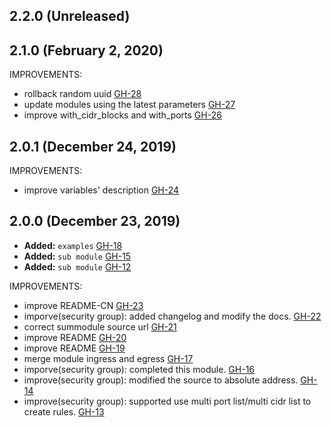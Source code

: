 ## 2.2.0 (Unreleased)
## 2.1.0 (February 2, 2020)

IMPROVEMENTS:

- rollback random uuid [GH-28](https://github.com/terraform-alicloud-modules/terraform-alicloud-security-group/pull/28)
- update modules using the latest parameters [GH-27](https://github.com/terraform-alicloud-modules/terraform-alicloud-security-group/pull/27)
- improve with_cidr_blocks and with_ports [GH-26](https://github.com/terraform-alicloud-modules/terraform-alicloud-security-group/pull/27)

## 2.0.1 (December 24, 2019)

IMPROVEMENTS:

- improve variables' description [GH-24](https://github.com/terraform-alicloud-modules/terraform-alicloud-security-group/pull/24)

## 2.0.0 (December 23, 2019)

- **Added:** `examples` [GH-18](https://github.com/terraform-alicloud-modules/terraform-alicloud-security-group/pull/18)
- **Added:** `sub module` [GH-15](https://github.com/terraform-alicloud-modules/terraform-alicloud-security-group/pull/15)
- **Added:** `sub module` [GH-12](https://github.com/terraform-alicloud-modules/terraform-alicloud-security-group/pull/12)

IMPROVEMENTS:

- improve README-CN [GH-23](https://github.com/terraform-alicloud-modules/terraform-alicloud-security-group/pull/23)
- imporve(security group): added changelog and modify the docs. [GH-22](https://github.com/terraform-alicloud-modules/terraform-alicloud-security-group/pull/22)
- correct summodule source url  [GH-21](https://github.com/terraform-alicloud-modules/terraform-alicloud-security-group/pull/21)
- improve README  [GH-20](https://github.com/terraform-alicloud-modules/terraform-alicloud-security-group/pull/20)
- improve README  [GH-19](https://github.com/terraform-alicloud-modules/terraform-alicloud-security-group/pull/19)
- merge module ingress and egress  [GH-17](https://github.com/terraform-alicloud-modules/terraform-alicloud-security-group/pull/17)
- imporve(security group): completed this module.   [GH-16](https://github.com/terraform-alicloud-modules/terraform-alicloud-security-group/pull/16)
- improve(security group): modified the source to absolute address.  [GH-14](https://github.com/terraform-alicloud-modules/terraform-alicloud-security-group/pull/14)
- improve(security group): supported use multi port list/multi cidr list to create rules.  [GH-13](https://github.com/terraform-alicloud-modules/terraform-alicloud-security-group/pull/13)

